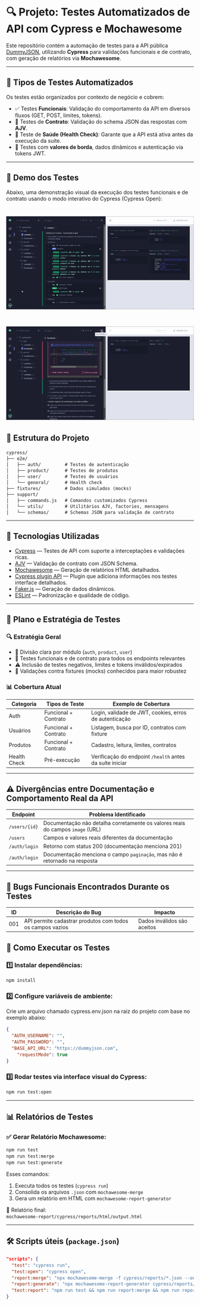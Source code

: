 # 🔍 Projeto: Testes Automatizados de API com Cypress e Mochawesome

Este repositório contém a automação de testes para a API pública [DummyJSON](https://dummyjson.com/), utilizando **Cypress** para validações funcionais e de contrato, com geração de relatórios via **Mochawesome**.

---

## 🧪 Tipos de Testes Automatizados

Os testes estão organizados por contexto de negócio e cobrem:

- ✅ Testes **Funcionais**: Validação do comportamento da API em diversos fluxos (GET, POST, limites, tokens).
- 🔐 Testes de **Contrato**: Validação do schema JSON das respostas com **AJV**.
- 🏥 Teste de **Saúde (Health Check)**: Garante que a API está ativa antes da execução da suíte.
- 🔁 Testes com **valores de borda**, dados dinâmicos e autenticação via tokens JWT.

---

## 📸 Demo dos Testes 


Abaixo, uma demonstração visual da execução dos testes funcionais e de contrato usando o modo interativo do Cypress (Cypress Open):

<h1 align="center">
  <img alt="Demo de Testes Contrato" src="./docs/public/testes-contrato.gif">
</h1>

<h1 align="center">
  <img alt="Demo de Testes funcionais" src="./docs/public/testes-funcionais.gif">
</h1>



## 📁 Estrutura do Projeto

```
cypress/
├── e2e/
│   ├── auth/         # Testes de autenticação
│   ├── product/      # Testes de produtos
│   ├── user/         # Testes de usuários
│   └── general/      # Health check
├── fixtures/         # Dados simulados (mocks)
├── support/
│   ├── commands.js   # Comandos customizados Cypress
│   └── utils/        # Utilitários AJV, factories, mensagens
│   └── schemas/      # Schemas JSON para validação de contrato
```

---

## 🚀 Tecnologias Utilizadas

- [Cypress](https://www.cypress.io/) — Testes de API com suporte a interceptações e validações ricas.
- [AJV](https://ajv.js.org/) — Validação de contrato com JSON Schema.
- [Mochawesome](https://github.com/adamgruber/mochawesome) — Geração de relatórios HTML detalhados.
- [Cypress plugin API](https://www.npmjs.com/package/cypress-plugin-api) — Plugin que adiciona informações nos testes interface detalhados.
- [Faker.js](https://fakerjs.dev/) — Geração de dados dinâmicos.
- [ESLint](https://eslint.org/) — Padronização e qualidade de código.

---

## 🧩 Plano e Estratégia de Testes

### 🔍 Estratégia Geral

- 🔁 Divisão clara por módulo (`auth`, `product`, `user`)
- 🧪 Testes funcionais e de contrato para todos os endpoints relevantes
- ⚠️ Inclusão de testes negativos, limites e tokens inválidos/expirados
- 🔎 Validações contra fixtures (mocks) conhecidos para maior robustez

### 📊 Cobertura Atual

| Categoria      | Tipos de Teste        | Exemplo de Cobertura                                      |
|----------------|-----------------------|------------------------------------------------------------|
| Auth           | Funcional + Contrato  | Login, validade de JWT, cookies, erros de autenticação     |
| Usuários       | Funcional + Contrato  | Listagem, busca por ID, contratos com fixture              |
| Produtos       | Funcional + Contrato  | Cadastro, leitura, limites, contratos                      |
| Health Check   | Pré-execução          | Verificação do endpoint `/health` antes da suíte iniciar   |

---

## ⚠️ Divergências entre Documentação e Comportamento Real da API

| Endpoint | Problema Identificado |
|---------|------------------------|
| `/users/{id}` | Documentação não detalha corretamente os valores reais do campos `image` (URL) |
| `/users` | Campos e valores reais diferentes da documentação |
| `/auth/login` | Retorno com status 200 (documentação menciona 201) | 
| `/auth/login`    | Documentação menciona o campo `paginação`, mas não é retornado na resposta |

---

## 🐞 Bugs Funcionais Encontrados Durante os Testes

| ID | Descrição do Bug | Impacto |
|----|-------------------|---------|
| 001 | API permite cadastrar produtos com todos os campos vazios | Dados inválidos são aceitos |




## 🧪 Como Executar os Testes

### 1️⃣ Instalar dependências:

```bash
npm install
```

### 2️⃣ Configure variáveis de ambiente:
Crie um arquivo chamado cypress.env.json na raiz do projeto com base no exemplo abaixo:

```json
{
  "AUTH_USERNAME": "",
  "AUTH_PASSWORD": "",
  "BASE_API_URL": "https://dummyjson.com",
    "requestMode": true
}
```

### 3️⃣ Rodar testes via interface visual do Cypress:

```bash
npm run test:open
```

---

## 📊 Relatórios de Testes

### ✅ Gerar Relatório Mochawesome:

```bash
npm run test
npm run test:merge
npm run test:generate
```

Esses comandos:
1. Executa todos os testes (`cypress run`)
2. Consolida os arquivos `.json` com `mochawesome-merge`
3. Gera um relatório em HTML com `mochawesome-report-generator`

📁 Relatório final:  
`mochawesome-report/cypress/reports/html/output.html`

---

## 🛠 Scripts úteis (`package.json`)

```json
"scripts": {
  "test": "cypress run",
  "test:open": "cypress open",
  "report:merge": "npx mochawesome-merge -f cypress/reports/*.json --output cypress/reports/output.json",
  "report:generate": "npx mochawesome-report-generator cypress/reports/output.json --output cypress/reports/html --inline",
  "test:report": "npm run test && npm run report:merge && npm run report:generate"
}
```
